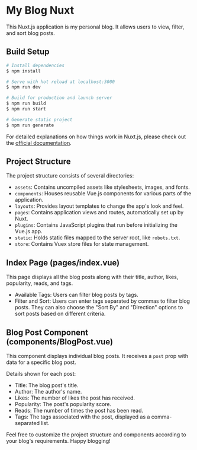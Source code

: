 # My Blog Nuxt

This Nuxt.js application is my personal blog. It allows users to view, filter, and sort blog posts.

## Build Setup

```bash
# Install dependencies
$ npm install

# Serve with hot reload at localhost:3000
$ npm run dev

# Build for production and launch server
$ npm run build
$ npm run start

# Generate static project
$ npm run generate
```

For detailed explanations on how things work in Nuxt.js, please check out the [official documentation](https://nuxtjs.org).

## Project Structure

The project structure consists of several directories:

- `assets`: Contains uncompiled assets like stylesheets, images, and fonts.
- `components`: Houses reusable Vue.js components for various parts of the application.
- `layouts`: Provides layout templates to change the app's look and feel.
- `pages`: Contains application views and routes, automatically set up by Nuxt.
- `plugins`: Contains JavaScript plugins that run before initializing the Vue.js app.
- `static`: Holds static files mapped to the server root, like `robots.txt`.
- `store`: Contains Vuex store files for state management.

## Index Page (pages/index.vue)

This page displays all the blog posts along with their title, author, likes, popularity, reads, and tags.

- Available Tags: Users can filter blog posts by tags.
- Filter and Sort: Users can enter tags separated by commas to filter blog posts. They can also choose the "Sort By" and "Direction" options to sort posts based on different criteria.

## Blog Post Component (components/BlogPost.vue)

This component displays individual blog posts. It receives a `post` prop with data for a specific blog post.

Details shown for each post:

- Title: The blog post's title.
- Author: The author's name.
- Likes: The number of likes the post has received.
- Popularity: The post's popularity score.
- Reads: The number of times the post has been read.
- Tags: The tags associated with the post, displayed as a comma-separated list.

Feel free to customize the project structure and components according to your blog's requirements. Happy blogging!

